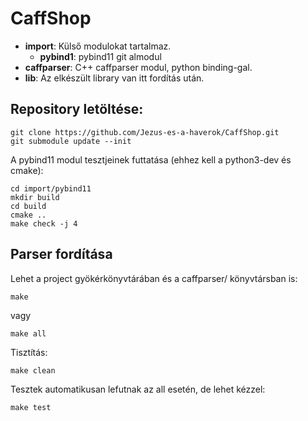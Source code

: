 # CaffShop

* **import**: Külső modulokat tartalmaz.
    * **pybind1**: pybind11 git almodul
* **caffparser**: C++ caffparser modul, python binding-gal.
* **lib**: Az elkészült library van itt fordítás után.

## Repository letöltése:

    git clone https://github.com/Jezus-es-a-haverok/CaffShop.git
    git submodule update --init

A pybind11 modul tesztjeinek futtatása (ehhez kell a python3-dev és cmake):

    cd import/pybind11
    mkdir build
    cd build
    cmake ..
    make check -j 4


## Parser fordítása

Lehet a project gyökérkönyvtárában és a caffparser/ könyvtársban is:

    make

vagy

    make all

Tisztítás:

    make clean

Tesztek automatikusan lefutnak az all esetén, de lehet kézzel:

    make test

